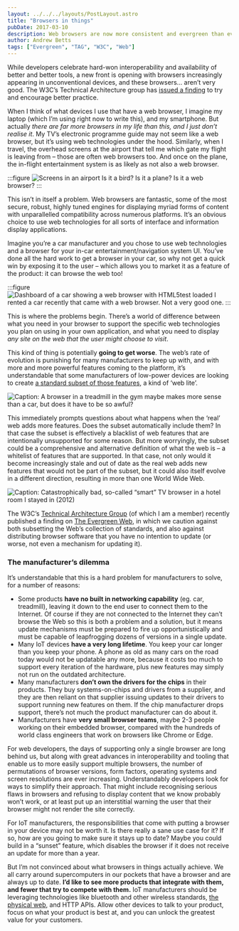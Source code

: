 ```yaml
---
layout: ../../../layouts/PostLayout.astro
title: "Browsers in things"
pubDate: 2017-03-10
description: Web browsers are now more consistent and evergreen than ever before. Or are they?
author: Andrew Betts
tags: ["Evergreen", "TAG", "W3C", "Web"]
---
```


While developers celebrate hard-won interoperability and availability of better and better tools, a new front is opening with browsers increasingly appearing in unconventional devices, and these browsers… aren’t very good. The W3C’s Technical Architecture group has [issued a finding](https://www.w3.org/2001/tag/doc/evergreen-web/) to try and encourage better practice.

When I think of what devices I use that have a web browser, I imagine my laptop (which I’m using right now to write this), and my smartphone. But actually _there are far more browsers in my life than this, and I just don’t realise it_. My TV’s electronic programme guide may not seem like a web browser, but it’s using web technologies under the hood. Similarly, when I travel, the overhead screens at the airport that tell me which gate my flight is leaving from – those are often web browsers too. And once on the plane, the in-flight entertainment system is as likely as not also a web browser.

:::figure
![Screens in an airport](article-2264363-17059B73000005DC-401_964x641.jpg)
Is it a bird? Is it a plane? Is it a web browser?
:::

This isn’t in itself a problem. Web browsers are fantastic, some of the most secure, robust, highly tuned engines for displaying myriad forms of content with unparallelled compatibility across numerous platforms. It’s an obvious choice to use web technologies for all sorts of interface and information display applications.

Imagine you’re a car manufacturer and you chose to use web technologies and a browser for your in-car entertainment/navigation system UI. You’ve done all the hard work to get a browser in your car, so why not get a quick win by exposing it to the user – which allows you to market it as a feature of the product: it can browse the web too!

:::figure
![Dashboard of a car showing a web browser with HTML5test loaded](browser-car.jpg)
I rented a car recently that came with a web browser. Not a very good one.
:::

This is where the problems begin. There’s a world of difference between what you need in your browser to support the specific web technologies you plan on using in your own application, and what you need to display _any site on the web that the user might choose to visit_.

This kind of thing is potentially **going to get worse**. The web’s rate of evolution is punishing for many manufacturers to keep up with, and with more and more powerful features coming to the platform, it’s understandable that some manufacturers of low-power devices are looking to create [a standard subset of those features](http://www.oipf.tv/web-spec/volume5a.html), a kind of ‘web lite’.

![Caption: A browser in a treadmill in the gym maybe makes more sense than a car, but does it have to be so awful?](browser-treadmill.jpg)

This immediately prompts questions about what happens when the ‘real’ web adds more features. Does the subset automatically include them? In that case the subset is effectively a blacklist of web features that are intentionally unsupported for some reason. But more worryingly, the subset could be a comprehensive and alternative definition of what the web is – a whitelist of features that are supported. In that case, not only would it become increasingly stale and out of date as the real web adds new features that would not be part of the subset, but it could also itself evolve in a different direction, resulting in more than one World Wide Web.

![Caption: Catastrophically bad, so-called “smart” TV browser in a hotel room I stayed in (2012)](browser-tv.jpg)

The W3C’s [Technical Architecture Group](https://www.w3.org/2001/tag/) (of which I am a member) recently published a finding on [The Evergreen Web](https://www.w3.org/2001/tag/doc/evergreen-web/), in which we caution against both subsetting the Web’s collection of standards, and also against distributing browser software that you have no intention to update (or worse, not even a mechanism for updating it).

### The manufacturer’s dilemma

It’s understandable that this is a hard problem for manufacturers to solve, for a number of reasons:

*   Some products **have no built in networking capability** (eg. car, treadmill), leaving it down to the end user to connect them to the Internet. Of course if they are not connected to the Internet they can’t browse the Web so this is both a problem and a solution, but it means update mechanisms must be prepared to fire up opportunistically and must be capable of leapfrogging dozens of versions in a single update.
*   Many IoT devices **have a very long lifetime**. You keep your car longer than you keep your phone. A phone as old as many cars on the road today would not be updatable any more, because it costs too much to support every iteration of the hardware, plus new features may simply not run on the outdated architecture.
*   Many manufacturers **don’t own the drivers for the chips** in their products. They buy systems-on-chips and drivers from a supplier, and they are then reliant on that supplier issuing updates to their drivers to support running new features on them. If the chip manufacturer drops support, there’s not much the product manufacturer can do about it.
*   Manufacturers have **very small browser teams**, maybe 2-3 people working on their embedded browser, compared with the hundreds of world class engineers that work on browsers like Chrome or Edge.

For web developers, the days of supporting only a single browser are long behind us, but along with great advances in interoperability and tooling that enable us to more easily support multiple browsers, the number of permutations of browser versions, form factors, operating systems and screen resolutions are ever increasing. Understandably developers look for ways to simplify their approach. That might include recognising serious flaws in browsers and refusing to display content that we know probably won’t work, or at least put up an interstitial warning the user that their browser might not render the site correctly.

For IoT manufacturers, the responsibilities that come with putting a browser in your device may not be worth it. Is there really a sane use case for it? If so, how are you going to make sure it stays up to date? Maybe you could build in a “sunset” feature, which disables the browser if it does not receive an update for more than a year.

But I’m not convinced about what browsers in things actually achieve. We all carry around supercomputers in our pockets that have a browser and are always up to date. **I’d like to see more products that integrate with them, and fewer that try to compete with them.** IoT manufacturers should be leveraging technologies like bluetooth and other wireless standards, [the physical web](https://google.github.io/physical-web/), and HTTP APIs. Allow other devices to talk to your product, focus on what your product is best at, and you can unlock the greatest value for your customers.
